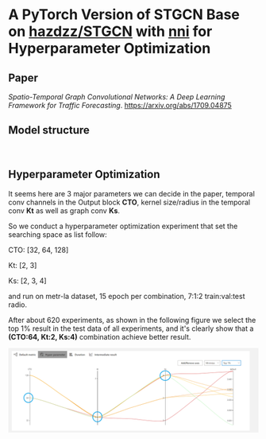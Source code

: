 # A PyTorch Version of STGCN Base on [hazdzz/STGCN](https://github.com/hazdzz/STGCN)  with [nni](https://nni.readthedocs.io) for Hyperparameter Optimization

## Paper
*Spatio-Temporal Graph Convolutional Networks:
A Deep Learning Framework for Traffic Forecasting*.
https://arxiv.org/abs/1709.04875

## Model structure
<img src="./figure/stgcn_model_structure.png" style="zoom:100%"  alt=""/>

## Hyperparameter Optimization
It seems here are 3 major parameters we can decide in the paper, temporal conv channels in the
Output block **CTO**, kernel size/radius in the temporal conv **Kt** as well as graph conv 
**Ks**.

So we conduct a hyperparameter optimization experiment that set the searching space as list follow:

CTO: [32, 64, 128]

Kt: [2, 3]

Ks: [2, 3, 4]

and run on metr-la dataset, 15 epoch per combination, 7:1:2 train:val:test radio.

After about 620 experiments, as shown in the following figure we select the top 1% result in 
the test data of all experiments, and it's clearly show that a **(CTO:64, Kt:2, Ks:4)** 
combination achieve better result.

<img src="./figure/hyperparameter_result.png" style="zoom:100%"  alt=""/>

